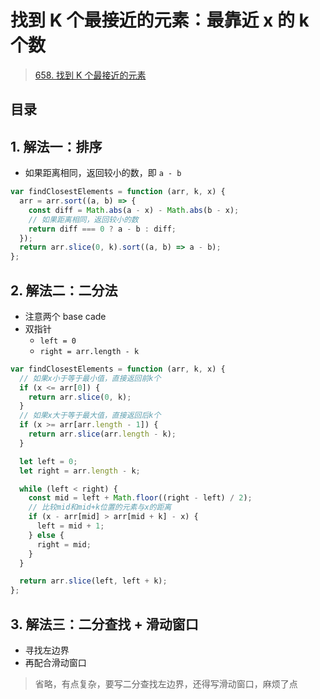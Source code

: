 
# 找到 K 个最接近的元素：最靠近 x 的 k 个数


>  [658. 找到 K 个最接近的元素](https://leetcode.cn/problems/find-k-closest-elements/)


## 目录
<!-- toc -->
 ## 1. 解法一：排序 

- 如果距离相同，返回较小的数，即 `a - b`

```javascript
var findClosestElements = function (arr, k, x) {
  arr = arr.sort((a, b) => {
    const diff = Math.abs(a - x) - Math.abs(b - x);
    // 如果距离相同，返回较小的数
    return diff === 0 ? a - b : diff;
  });
  return arr.slice(0, k).sort((a, b) => a - b);
};
```

## 2. 解法二：二分法

- 注意两个 base cade
- 双指针
	- `left = 0`
	- `right = arr.length - k`

```javascript
var findClosestElements = function (arr, k, x) {
  // 如果x小于等于最小值，直接返回前k个
  if (x <= arr[0]) {
    return arr.slice(0, k);
  }
  // 如果x大于等于最大值，直接返回后k个
  if (x >= arr[arr.length - 1]) {
    return arr.slice(arr.length - k);
  }

  let left = 0;
  let right = arr.length - k;

  while (left < right) {
    const mid = left + Math.floor((right - left) / 2);
    // 比较mid和mid+k位置的元素与x的距离
    if (x - arr[mid] > arr[mid + k] - x) {
      left = mid + 1;
    } else {
      right = mid;
    }
  }

  return arr.slice(left, left + k);
};
```



## 3. 解法三：二分查找 + 滑动窗口

- 寻找左边界
- 再配合滑动窗口

> 省略，有点复杂，要写二分查找左边界，还得写滑动窗口，麻烦了点